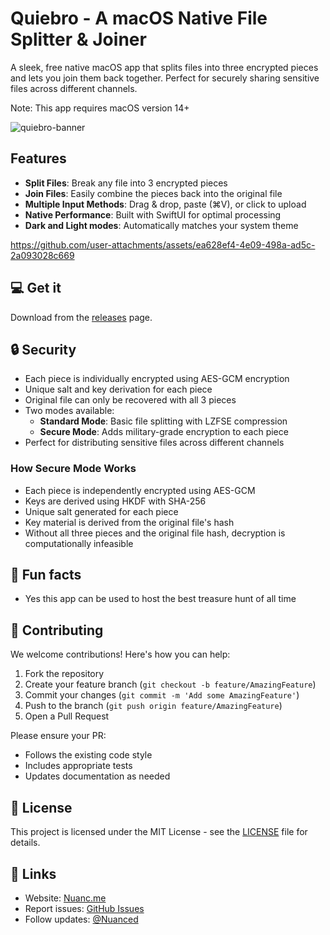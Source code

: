 # Quiebro - A macOS Native File Splitter & Joiner

A sleek, free native macOS app that splits files into three encrypted pieces and lets you join them back together. Perfect for securely sharing sensitive files across different channels.

Note: This app requires macOS version 14+

![quiebro-banner](https://github.com/user-attachments/assets/117759b7-ebd0-4b04-b8bf-482169ea55ff)

## Features

- **Split Files**: Break any file into 3 encrypted pieces
- **Join Files**: Easily combine the pieces back into the original file
- **Multiple Input Methods**: Drag & drop, paste (⌘V), or click to upload
- **Native Performance**: Built with SwiftUI for optimal processing
- **Dark and Light modes**: Automatically matches your system theme

https://github.com/user-attachments/assets/ea628ef4-4e09-498a-ad5c-2a093028c669

## 💻 Get it

Download from the [releases](https://github.com/nuance-dev/Quiebro/releases/) page.

## 🔒 Security

- Each piece is individually encrypted using AES-GCM encryption
- Unique salt and key derivation for each piece
- Original file can only be recovered with all 3 pieces
- Two modes available:
  - **Standard Mode**: Basic file splitting with LZFSE compression
  - **Secure Mode**: Adds military-grade encryption to each piece
- Perfect for distributing sensitive files across different channels

### How Secure Mode Works

- Each piece is independently encrypted using AES-GCM
- Keys are derived using HKDF with SHA-256
- Unique salt generated for each piece
- Key material is derived from the original file's hash
- Without all three pieces and the original file hash, decryption is computationally infeasible

## 🥑 Fun facts

- Yes this app can be used to host the best treasure hunt of all time

## 🤝 Contributing

We welcome contributions! Here's how you can help:

1. Fork the repository
2. Create your feature branch (`git checkout -b feature/AmazingFeature`)
3. Commit your changes (`git commit -m 'Add some AmazingFeature'`)
4. Push to the branch (`git push origin feature/AmazingFeature`)
5. Open a Pull Request

Please ensure your PR:

- Follows the existing code style
- Includes appropriate tests
- Updates documentation as needed

## 📝 License

This project is licensed under the MIT License - see the [LICENSE](LICENSE) file for details.

## 🔗 Links

- Website: [Nuanc.me](https://nuanc.me)
- Report issues: [GitHub Issues](https://github.com/nuance-dev/Quiebro/issues)
- Follow updates: [@Nuanced](https://twitter.com/Nuancedev)
